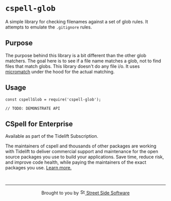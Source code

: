 # `cspell-glob`

A simple library for checking filenames against a set of glob rules. It attempts to emulate the `.gitignore` rules.

## Purpose

The purpose behind this library is a bit different than the other glob matchers.
The goal here is to see if a file name matches a glob, not to find files that match globs.
This library doesn't do any file i/o. It uses [micromatch](https://github.com/micromatch/micromatch#readme) under the hood for the actual matching.

## Usage

```
const cspellGlob = require('cspell-glob');

// TODO: DEMONSTRATE API
```

## CSpell for Enterprise

<!--- @@inject: ../../static/tidelift.md --->

Available as part of the Tidelift Subscription.

The maintainers of cspell and thousands of other packages are working with Tidelift to deliver commercial support and maintenance for the open source packages you use to build your applications. Save time, reduce risk, and improve code health, while paying the maintainers of the exact packages you use. [Learn more.](https://tidelift.com/subscription/pkg/npm-cspell?utm_source=npm-cspell&utm_medium=referral&utm_campaign=enterprise&utm_term=repo)

<!--- @@inject-end: ../../static/tidelift.md --->

<!--- @@inject: ../../static/footer.md --->

<br/>

---

<p align="center">
Brought to you by
<a href="https://streetsidesoftware.com" title="Street Side Software">
  <img width="16" alt="Street Side Software Logo" src="https://i.imgur.com/CyduuVY.png" /> Street Side Software
</a>
</p>

<!--- @@inject-end: ../../static/footer.md --->
